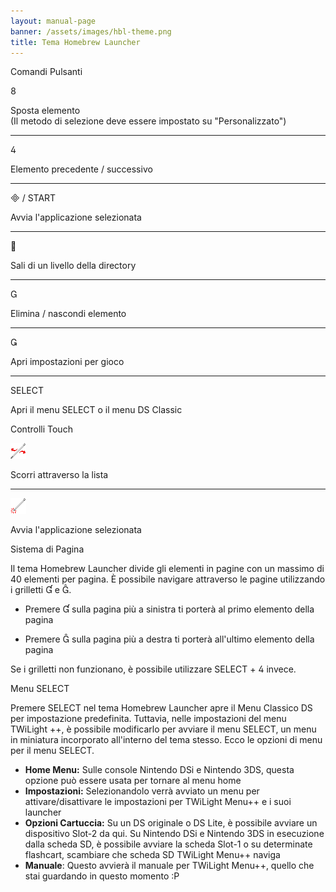 ```yaml
---
layout: manual-page
banner: /assets/images/hbl-theme.png
title: Tema Homebrew Launcher
---
```


<div class="section-title">Comandi Pulsanti</div>
<div class="section-body">
    <div class="button-action-group">
        <p class="button-action button">&#xE079;</p>
        <p class="button-action-text">Sposta elemento<br>(Il metodo di selezione deve essere impostato su "Personalizzato")</p>
    </div>
    <hr>
    <div class="button-action-group">
        <p class="button-action button">&#xE07E;</p>
        <p class="button-action-text">Elemento precedente / successivo</p>
    </div>
    <hr>
    <div class="button-action-group">
        <p class="button-action"><span class="button">&#xE000; /</span> START</p>
        <p class="button-action-text">Avvia l'applicazione selezionata</p>
    </div>
    <hr>
    <div class="button-action-group">
        <p class="button-action button">&#xE001;</p>
        <p class="button-action-text">Sali di un livello della directory</p>
    </div>
    <hr>
    <div class="button-action-group">
        <p class="button-action button">&#xE002;</p>
        <p class="button-action-text">Elimina / nascondi elemento</p>
    </div>
    <hr>
    <div class="button-action-group">
        <p class="button-action button">&#xE003;</p>
        <p class="button-action-text">Apri impostazioni per gioco</p>
    </div>
    <hr>
    <div class="button-action-group">
        <p class="button-action">SELECT</p>
        <p class="button-action-text">Apri il menu SELECT o il menu DS Classic</p>
    </div>
</div>

<div class="section-title">Controlli Touch</div>
<div class="section-body">
    <div class="button-action-group">
        <p class="button-action"><img src="/assets/images/left-right.png"></p>
        <p class="button-action-text">Scorri attraverso la lista</p>
    </div>
    <hr>
    <div class="button-action-group">
        <p class="button-action"><img src="/assets/images/tap.png"></p>
        <p class="button-action-text">Avvia l'applicazione selezionata</p>
    </div>
    <!-- <hr>
    <div>
        <p>
            If the Sort Method is set to "Custom", you can drag the icon up to move it.
        </p>
    </div> -->
</div>

<div class="section-title">Sistema di Pagina</div>
<div class="section-body">
    <p>
        Il tema Homebrew Launcher divide gli elementi in pagine con un massimo di 40 elementi per pagina. È possibile navigare attraverso le pagine utilizzando i grilletti &#xE004; e &#xE005;.
    </p>
    <ul>
        <li><p>Premere &#xE004; sulla pagina più a sinistra ti porterà al primo elemento della pagina</p></li>
        <li><p>Premere &#xE005; sulla pagina più a destra ti porterà all'ultimo elemento della pagina</p></li>
    </ul>
    <p>
        Se i grilletti non funzionano, è possibile utilizzare SELECT + &#xE07E; invece.
    </p>
</div>

<div class="section-title">Menu SELECT</div>
<div class="section-body">
    <p>
        Premere SELECT nel tema Homebrew Launcher apre il Menu Classico DS per impostazione predefinita. Tuttavia, nelle impostazioni del menu TWiLight ++, è possibile modificarlo per avviare il menu SELECT, un menu in miniatura incorporato all'interno del tema stesso. Ecco le opzioni di menu per il menu SELECT.
    </p>
    <ul>
        <li><strong>Home Menu:</strong> Sulle console Nintendo DSi e Nintendo 3DS, questa opzione può essere usata per tornare al menu home</li>
        <li><strong>Impostazioni:</strong> Selezionandolo verrà avviato un menu per attivare/disattivare le impostazioni per TWiLight Menu++ e i suoi launcher</li>
        <li><strong>Opzioni Cartuccia:</strong> Su un DS originale o DS Lite, è possibile avviare un dispositivo Slot-2 da qui. Su Nintendo DSi e Nintendo 3DS in esecuzione dalla scheda SD, è possibile avviare la scheda Slot-1 o su determinate flashcart, scambiare che scheda SD TWiLight Menu++ naviga</li>
        <li><strong>Manuale</strong>: Questo avvierà il manuale per TWiLight Menu++, quello che stai guardando in questo momento :P</li>
    </ul>
</div>
